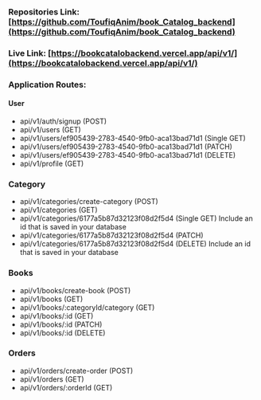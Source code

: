 ### Repositories Link: [https://github.com/ToufiqAnim/book_Catalog_backend](https://github.com/ToufiqAnim/book_Catalog_backend)

### Live Link: [https://bookcatalobackend.vercel.app/api/v1/](https://bookcatalobackend.vercel.app/api/v1/)

### Application Routes:

#### User

- api/v1/auth/signup (POST)
- api/v1/users (GET)
- api/v1/users/ef905439-2783-4540-9fb0-aca13bad71d1 (Single GET) 
- api/v1/users/ef905439-2783-4540-9fb0-aca13bad71d1 (PATCH)
- api/v1/users/ef905439-2783-4540-9fb0-aca13bad71d1 (DELETE) 
- api/v1/profile (GET)

### Category

- api/v1/categories/create-category (POST)
- api/v1/categories (GET)
- api/v1/categories/6177a5b87d32123f08d2f5d4 (Single GET) Include an id that is saved in your database
- api/v1/categories/6177a5b87d32123f08d2f5d4 (PATCH)
- api/v1/categories/6177a5b87d32123f08d2f5d4 (DELETE) Include an id that is saved in your database

### Books

- api/v1/books/create-book (POST)
- api/v1/books (GET)
- api/v1/books/:categoryId/category (GET)
- api/v1/books/:id (GET)
- api/v1/books/:id (PATCH)
- api/v1/books/:id (DELETE)

### Orders

- api/v1/orders/create-order (POST)
- api/v1/orders (GET) 
- api/v1/orders/:orderId (GET)

